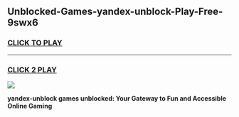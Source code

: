 
## Unblocked-Games-yandex-unblock-Play-Free-9swx6
<h3>
<a href="https://premium76.site?title=yandex-unblock&ref=20M">CLICK TO PLAY</a></h3>
<hr>

<h3>
<a href="https://premium76.site?title=yandex-unblock&ref=20M">CLICK 2 PLAY</a>
  
</h3>

<a href="https://premium76.site?title=yandex-unblock&ref=19M"><img src="https://clearcache.store/games.png"></a>


**yandex-unblock games unblocked: Your Gateway to Fun and Accessible Online Gaming**
